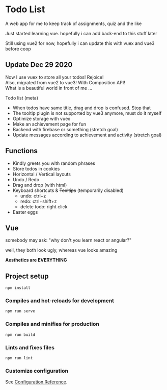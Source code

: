 # Todo List

A web app for me to keep track of assignments, quiz and the like

Just started learning vue. hopefully i can add back-end to this stuff later

Still using vue2 for now, hopefully i can update this with vuex and vue3 before coop

## Update Dec 29 2020

Now I use vuex to store all your todos! Rejoice! <br>
Also, migrated from vue2 to vue3! With Composition API! <br>
What is a beautiful world in front of me ...

Todo list (meta)

- When todos have same title, drag and drop is confused. Stop that
- The tooltip plugin is not supported by vue3 anymore, must do it myself
- Optimize storage with vuex
- Make an achievement page for fun
- Backend with firebase or something (stretch goal)
- Update messages according to achievement and activity (stretch goal)

## Functions

- Kindly greets you with random phrases
- Store todos in cookies
- Horizontal / Vertical layouts
- Undo / Redo
- Drag and drop (with html)
- Keyboard shortcuts & ~~Tooltips~~ (temporarily disabled)
  - undo: ctrl+z
  - redo: ctrl+shift+z
  - delete todo: right click
- Easter eggs

## Vue

somebody may ask: "why don't you learn react or angular?"

well, they both look ugly, whereas vue looks amazing

**Aesthetics are EVERYTHING**

## Project setup

```
npm install
```

### Compiles and hot-reloads for development

```
npm run serve
```

### Compiles and minifies for production

```
npm run build
```

### Lints and fixes files

```
npm run lint
```

### Customize configuration

See [Configuration Reference](https://cli.vuejs.org/config/).
